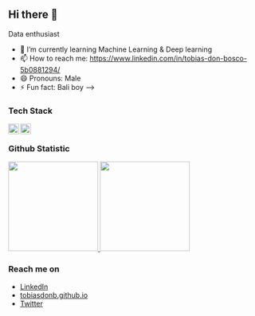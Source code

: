 ## Hi there 👋
Data enthusiast

- 🌱 I’m currently learning Machine Learning & Deep learning
- 📫 How to reach me: https://www.linkedin.com/in/tobias-don-bosco-5b0881294/
- 😄 Pronouns: Male
- ⚡ Fun fact: Bali boy
-->
### Tech Stack
  <a href="#"><img align="left" alt="JavaScript" title="JavaScript" width="21px" src="https://upload.wikimedia.org/wikipedia/commons/9/99/Unofficial_JavaScript_logo_2.svg" /></a>
  <a href="https://python.org/"><img align="left" alt="Python" title="Python" width="21px" src="https://iconape.com/wp-content/files/fo/371358/svg/371358.svg" /></a>
  <br>
  
### Github Statistic
<p align="left">
<a href="https://github.com/tobiasdonb">
  <img height="180em" src="https://github-readme-stats-eight-theta.vercel.app/api?username=dimasmds&show_icons=true&theme=algolia&include_all_commits=true&count_private=true"/>
  <img height="180em" src="https://github-readme-stats-eight-theta.vercel.app/api/top-langs/?username=dimasmds&layout=compact&langs_count=8&theme=algolia"/>
</a>
</p>

### Reach me on
- <a href="https://www.linkedin.com/in/tobias-don-bosco-5b0881294/">LinkedIn</a>
- <a href="https://tobiasdonb.github.io">tobiasdonb.github.io</a>
- <a href="https://instagram.com/tobiasdonbosco">Twitter</a>

